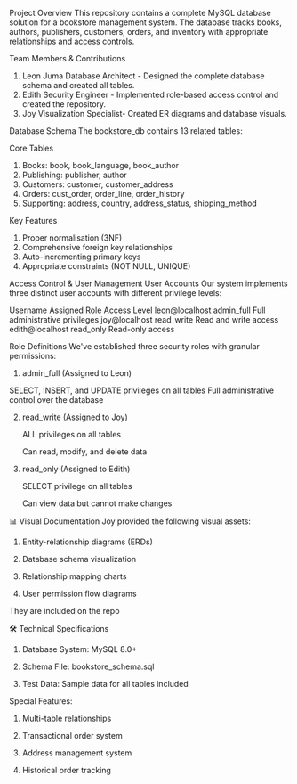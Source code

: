 Project Overview
This repository contains a complete MySQL database solution for a bookstore management system. The database tracks books, authors, publishers, customers, orders, and inventory with appropriate relationships and access controls.

Team Members & Contributions
1. Leon Juma Database Architect - Designed the complete database schema and created all tables.
2. Edith Security Engineer - Implemented role-based access control and created the repository.
3. Joy Visualization Specialist- Created ER diagrams and database visuals.

Database Schema
The bookstore_db contains 13 related tables:

Core Tables
1. Books: book, book_language, book_author
2. Publishing: publisher, author
3. Customers: customer, customer_address
4. Orders: cust_order, order_line, order_history
5. Supporting: address, country, address_status, shipping_method

Key Features
1. Proper normalisation (3NF)
2. Comprehensive foreign key relationships
3. Auto-incrementing primary keys
5. Appropriate constraints (NOT NULL, UNIQUE)

Access Control & User Management
User Accounts
Our system implements three distinct user accounts with different privilege levels:

Username	                   Assigned Role 	         Access Level
leon@localhost		            admin_full	            Full administrative privileges
joy@localhost		             read_write	            Read and write access
edith@localhost		           read_only	             Read-only access

Role Definitions
We've established three security roles with granular permissions:

1. admin_full (Assigned to Leon)

  SELECT, INSERT, and UPDATE privileges on all tables
  Full administrative control over the database

2. read_write (Assigned to Joy)

   ALL privileges on all tables

   Can read, modify, and delete data

3. read_only (Assigned to Edith)

   SELECT privilege on all tables

   Can view data but cannot make changes

📊 Visual Documentation
Joy provided the following visual assets:

1. Entity-relationship diagrams (ERDs)

2. Database schema visualization

3. Relationship mapping charts

4. User permission flow diagrams

 They are included on the repo

🛠️ Technical Specifications
1. Database System: MySQL 8.0+

2. Schema File: bookstore_schema.sql

3. Test Data: Sample data for all tables included

Special Features:

1. Multi-table relationships

2. Transactional order system

4. Address management system

5. Historical order tracking
